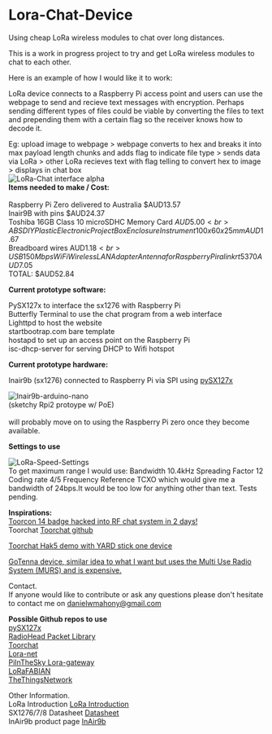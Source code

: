 # Lora-Chat-Device

Using cheap LoRa wireless modules to chat over long distances.

This is a work in progress project to try and get LoRa wireless modules to chat to each other.

Here is an example of how I would like it to work:

LoRa device connects to a Raspberry Pi access point and users can use the webpage to send and recieve text messages with encryption. Perhaps sending different types of files could be viable by converting the files to text and prepending them with a certain flag so the receiver knows how to decode it.

Eg: 
upload image to webpage > webpage converts to hex and breaks it into max payload length chunks and adds flag to indicate file type > sends data via LoRa > other LoRa recieves text with flag telling to convert hex to image > displays in chat box
<br>
<img src="http://i.imgur.com/tfc3tMf.jpg" alt="LoRa-Chat interface alpha">
<br>
<b>Items needed to make / Cost:</b><br><br>
Raspberry Pi Zero delivered to Australia $AUD13.57<br>
Inair9B with pins $AUD24.37<br>
Toshiba 16GB Class 10 microSDHC Memory Card $AUD5.00<br>
ABS DIY Plastic Electronic Project Box Enclosure Instrument 100x60x25mm AUD$1.67<br>
Breadboard wires AUD$1.18<br>
USB 150Mbps WiFi Wireless LAN Adapter Antenna for Raspberry Pi ralink rt5370 AUD$7.05<br>
TOTAL: $AUD52.84

<b>Current prototype software:</b>

PySX127x to interface the sx1276 with Raspberry Pi<br>
Butterfly Terminal to use the chat program from a web interface<br> 
Lighttpd to host the website<br>
startbootrap.com bare template<br>
hostapd to set up an access point on the Raspberry Pi<br>
isc-dhcp-server for serving DHCP to Wifi hotspot<br>

<b>Current prototype hardware:</b>

Inair9b (sx1276) connected to Raspberry Pi via SPI using <a href="https://github.com/mayeranalytics/pySX127x">pySX127x </a>

<img src="http://i.imgur.com/SBA0ONi.jpg" alt="Inair9b-arduino-nano">
<br>(sketchy Rpi2 protoype w/ PoE)</br>
<br>will probably move on to using the Raspberry Pi zero once they become available.

<b>Settings to use</b>

 <img src="http://i.imgur.com/bcRODsF.png" alt="LoRa-Speed-Settings"><br>
To get maximum range I would use: Bandwidth 10.4kHz Spreading Factor 12 Coding rate 4/5 Frequency Reference TCXO which would give me a bandwidth of 24bps.It would be too low for anything other than text. Tests pending.


<b>Inspirations:</b><br> 
<a href="http://ossmann.blogspot.com.au/2012/10/the-toorcon-14-badge.html">Toorcon 14 badge hacked into RF chat system in 2 days!</a><br>
Toorchat <a href="https://github.com/hathcox/ToorChat">Toorchat github</a><br>

<a href="https://youtu.be/pkTlTCUeec0?t=622">Toorchat Hak5 demo with YARD stick one device</a><br>

<a href="http://www.gotenna.com/">GoTenna device, similar idea to what I want but uses the Multi Use Radio System (MURS) and is expensive.</a><br>

Contact.<br>
If anyone would like to contribute or ask any questions please don't hesitate to contact me on danielwmahony@gmail.com

<b>Possible Github repos to use</b><br> 
<a href="https://github.com/mayeranalytics/pySX127x">pySX127x </a><br>
<a href="https://github.com/PaulStoffregen/RadioHead">RadioHead Packet Library</a><br>
<a href="https://github.com/hathcox/ToorChat">Toorchat</a><br>
<a href="https://github.com/Lora-net">Lora-net</a><br>
<a href="https://github.com/PiInTheSky/lora-gateway">PiInTheSky Lora-gateway</a><br>
<a href="https://github.com/telecombretagne/LoRaFABIAN">LoRaFABIAN</a><br>
<a href="https://github.com/TheThingsNetwork/">TheThingsNetwork</a><br>

Other Information.<br>
LoRa Introduction <a href="http://www.instructables.com/id/Introducing-LoRa-/">LoRa Introduction</a><br>
SX1276/7/8 Datasheet <a href="http://www.semtech.com/images/datasheet/sx1276_77_78_79.pdf">Datasheet</a><br>
InAir9b product page <a href="http://modtronix.com/inair9b.html">InAir9b</a><br>
